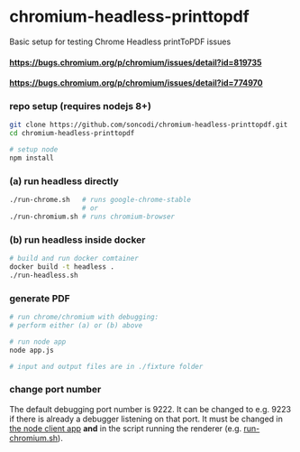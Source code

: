 # chromium-headless-printtopdf
Basic setup for testing Chrome Headless printToPDF issues

#### https://bugs.chromium.org/p/chromium/issues/detail?id=819735
#### https://bugs.chromium.org/p/chromium/issues/detail?id=774970

### repo setup (requires nodejs 8+)
```sh
git clone https://github.com/soncodi/chromium-headless-printtopdf.git
cd chromium-headless-printtopdf

# setup node
npm install
```

### (a) run headless directly
```sh
./run-chrome.sh   # runs google-chrome-stable
                  # or
./run-chromium.sh # runs chromium-browser
```

### (b) run headless inside docker
```sh
# build and run docker comtainer
docker build -t headless .
./run-headless.sh
```

### generate PDF
```sh
# run chrome/chromium with debugging:
# perform either (a) or (b) above

# run node app
node app.js

# input and output files are in ./fixture folder
```

### change port number
The default debugging port number is 9222. It can be changed to e.g. 9223 if there is already a debugger listening on that port. It must be changed in [the node client app](app.js) **and** in the script running the renderer (e.g. [run-chromium.sh](run-chromium.sh)).
